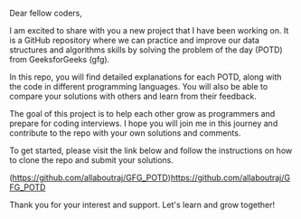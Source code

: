 Dear fellow coders,

I am excited to share with you a new project that I have been working on. It is a GitHub repository where we can practice and improve our data structures and algorithms skills by solving the problem of the day (POTD) from GeeksforGeeks (gfg).

In this repo, you will find detailed explanations for each POTD, along with the code in different programming languages. You will also be able to compare your solutions with others and learn from their feedback.

The goal of this project is to help each other grow as programmers and prepare for coding interviews. I hope you will join me in this journey and contribute to the repo with your own solutions and comments.

To get started, please visit the link below and follow the instructions on how to clone the repo and submit your solutions.

(https://github.com/allaboutraj/GFG_POTD)https://github.com/allaboutraj/GFG_POTD

Thank you for your interest and support. Let's learn and grow together!
